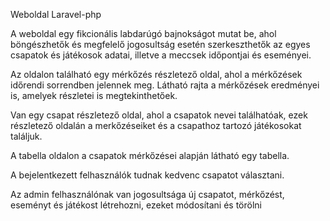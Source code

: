 Weboldal Laravel-php

A weboldal egy fikcionális labdarúgó bajnokságot mutat be, ahol böngészhetők és megfelelő jogosultság esetén szerkeszthetők az egyes csapatok és játékosok adatai, illetve a meccsek időpontjai és eseményei.

Az oldalon található egy mérkőzés részletező oldal, ahol a mérkőzések időrendi sorrendben jelennek meg. Látható rajta a mérkőzések eredményei is, amelyek részletei is megtekinthetőek.

Van egy csapat részletező oldal, ahol a csapatok nevei találhatóak, ezek részletező oldalán a merkőzéseiket és a csapathoz tartozó játékosokat találjuk.

A tabella oldalon a csapatok mérkőzései alapján látható egy tabella.

A bejelentkezett felhasználók tudnak kedvenc csapatot választani.

Az admin felhasználónak van jogosultsága új csapatot, mérkőzést, eseményt és játékost létrehozni, ezeket módosítani és törölni
